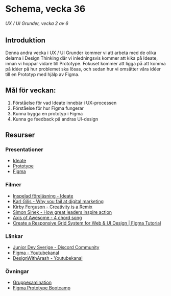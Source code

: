# Schema, vecka 36
###### UX / UI Grunder, vecka 2 av 6

## Introduktion

Denna andra vecka i UX / UI Grunder kommer vi att arbeta med de olika delarna i Design Thinking där vi inledningsvis kommer att kika på Ideate, innan vi hoppar vidare till Prototype. 
Fokuset kommer att ligga på att komma på idéer på hur problemet ska lösas, och sedan hur vi omsätter våra idéer till en Prototyp med hjälp av Figma.

## Mål för veckan:
1. Förståelse för vad Ideate innebär i UX-processen
2. Förståelse för hur Figma fungerar
3. Kunna bygga en prototyp i Figma
4. Kunna ge feedback på andras UI-design

## Resurser

### Presentationer
* [Ideate](https://docs.google.com/presentation/d/1_ZFIl1Yvf_ftOBWA5azH04K2OmVC-XPm/edit?usp=sharing&ouid=117251319654116712560&rtpof=true&sd=true)
* [Prototype](https://docs.google.com/presentation/d/1mjKiS72Q_tjR0VpyXmNxDq5IE3KFBEmmDXvp5LOSBYk/edit?usp=sharing)
* [Figma](https://docs.google.com/presentation/d/1-0BZpeqQHQ9NjwPGf08tGORW6tSzeA4rEWX7PqTy_1k/edit?usp=sharing)

### Filmer
* [Inspelad föreläsning - Ideate](https://vimeo.com/748023340/babce419ce)
* [Karl Gilis - Why you fail at digital marketing](https://www.youtube.com/watch?v=5smmkVq3osE)
* [Kirby Ferguson - Creativity is a Remix](https://www.youtube.com/watch?v=zd-dqUuvLk4)
* [Simon Sinek - How great leaders inspire action](https://www.youtube.com/watch?v=qp0HIF3SfI4)
* [Axis of Awesome - 4 chord song](https://www.youtube.com/watch?v=5pidokakU4I)
* [Create a Responsive Grid System for Web & UI Design | Figma Tutorial](https://www.youtube.com/watch?v=gHdcAH1nhiU)

### Länkar
* [Junior Dev Sverige - Discord Community](https://discord.gg/5Ryzh2h3)
* [Figma - Youtubekanal](https://www.youtube.com/channel/UCQsVmhSa4X-G3lHlUtejzLA)
* [DesignWithArash - Youtubekanal](https://www.youtube.com/@DesignWithArash)

### Övningar
* [Gruppexamination](https://github.com/fu-ux-ui-fe24/exam-team-design-thinking-process/tree/main)
* [Figma Prototype Bootcamp](https://github.com/fu-ux-ui-fe24/exercise-prototype-bootcamp/tree/main)




